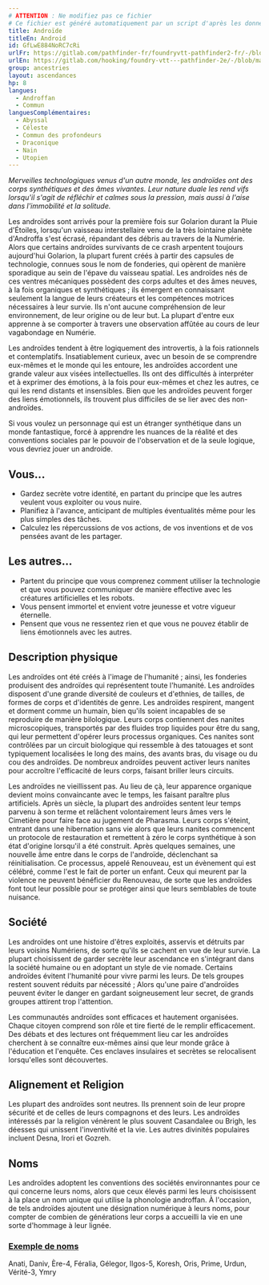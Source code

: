 ```yaml
---
# ATTENTION : Ne modifiez pas ce fichier
# Ce fichier est généré automatiquement par un script d'après les données du module Foundry VTT officiel et de sa traduction
title: Androïde
titleEn: Android
id: GfLwE884NoRC7cRi
urlFr: https://gitlab.com/pathfinder-fr/foundryvtt-pathfinder2-fr/-/blob/master/data/ancestries/GfLwE884NoRC7cRi.htm
urlEn: https://gitlab.com/hooking/foundry-vtt---pathfinder-2e/-/blob/master/packs/data/ancestries.db/android.json
group: ancestries
layout: ascendances
hp: 8
langues:
  - Androffan
  - Commun
languesComplémentaires:
  - Abyssal
  - Céleste
  - Commun des profondeurs
  - Draconique
  - Nain
  - Utopien
---
```

*Merveilles technologiques venus d'un autre monde, les androïdes ont des corps synthétiques et des âmes vivantes. Leur nature duale les rend vifs lorsqu'il s'agit de réfléchir et calmes sous la pression, mais aussi à l'aise dans l'immobilité et la solitude.*

Les androïdes sont arrivés pour la première fois sur Golarion durant la Pluie d'Étoiles, lorsqu'un vaisseau interstellaire venu de la très lointaine planète d'Androffa s'est écrasé, répandant des débris au travers de la Numérie. Alors que certains androïdes survivants de ce crash arpentent toujours aujourd'hui Golarion, la plupart furent créés à partir des capsules de technologie, connues sous le nom de fonderies, qui opèrent de manière sporadique au sein de l'épave du vaisseau spatial. Les androïdes nés de ces ventres mécaniques possèdent des corps adultes et des âmes neuves, à la fois organiques et synthétiques ; ils émergent en connaissant seulement la langue de leurs créateurs et les compétences motrices nécessaires à leur survie. Ils n'ont aucune compréhension de leur environnement, de leur origine ou de leur but. La plupart d'entre eux apprenne à se comporter à travers une observation affûtée au cours de leur vagabondage en Numérie.

Les androïdes tendent à être logiquement des introvertis, à la fois rationnels et contemplatifs. Insatiablement curieux, avec un besoin de se comprendre eux-mêmes et le monde qui les entoure, les androïdes accordent une grande valeur aux visées intellectuelles. Ils ont des difficultés à interpréter et à exprimer des émotions, à la fois pour eux-mêmes et chez les autres, ce qui les rend distants et insensibles. Bien que les androïdes peuvent forger des liens émotionnels, ils trouvent plus difficiles de se lier avec des non-androïdes.

Si vous voulez un personnage qui est un étranger synthétique dans un monde fantastique, forcé à apprendre les nuances de la réalité et des conventions sociales par le pouvoir de l'observation et de la seule logique, vous devriez jouer un androide.

## Vous...

- Gardez secrète votre identité, en partant du principe que les autres veulent vous exploiter ou vous nuire.
- Planifiez à l'avance, anticipant de multiples éventualités même pour les plus simples des tâches.
- Calculez les répercussions de vos actions, de vos inventions et de vos pensées avant de les partager.

## Les autres...

- Partent du principe que vous comprenez comment utiliser la technologie et que vous pouvez communiquer de manière effective avec les créatures artificielles et les robots.
- Vous pensent immortel et envient votre jeunesse et votre vigueur éternelle.
- Pensent que vous ne ressentez rien et que vous ne pouvez établir de liens émotionnels avec les autres.

## Description physique

Les androïdes ont été créés à l'image de l'humanité ; ainsi, les fonderies produisent des androïdes qui représentent toute l'humanité. Les androïdes disposent d'une grande diversité de couleurs et d'ethnies, de tailles, de formes de corps et d'identités de genre. Les androïdes respirent, mangent et dorment comme un humain, bien qu'ils soient incapables de se reproduire de manière bilologique. Leurs corps contiennent des nanites microscopiques, transportés par des fluides trop liquides pour être du sang, qui leur permettent d'opérer leurs processus organiques. Ces nanites sont contrôlées par un circuit biologique qui ressemble à des tatouages et sont typiquement localisées le long des mains, des avants bras, du visage ou du cou des androïdes. De nombreux androïdes peuvent activer leurs nanites pour accroître l'efficacité de leurs corps, faisant briller leurs circuits.

Les androïdes ne vieillissent pas. Au lieu de çà, leur apparence organique devient moins convaincante avec le temps, les faisant paraître plus artificiels. Après un siècle, la plupart des androïdes sentent leur temps parvenu à son terme et relâchent volontairement leurs âmes vers le Cimetière pour faire face au jugement de Pharasma. Leurs corps s'éteint, entrant dans une hibernation sans vie alors que leurs nanites commencent un protocole de restauration et remettent à zéro le corps synthétique à son état d'origine lorsqu'il a été construit. Après quelques semaines, une nouvelle âme entre dans le corps de l'androïde, déclenchant sa réinitialisation. Ce processus, appelé Renouveau, est un évènement qui est célébré, comme l'est le fait de porter un enfant. Ceux qui meurent par la violence ne peuvent bénéficier du Renouveau, de sorte que les androïdes font tout leur possible pour se protéger ainsi que leurs semblables de toute nuisance.

## Société

Les androïdes ont une histoire d'êtres exploités, asservis et détruits par leurs voisins Numériens, de sorte qu'ils se cachent en vue de leur survie. La plupart choisissent de garder secrète leur ascendance en s'intégrant dans la société humaine ou en adoptant un style de vie nomade. Certains androïdes évitent l'humanité pour vivre parmi les leurs. De tels groupes restent souvent réduits par nécessité ; Alors qu'une paire d'androïdes peuvent éviter le danger en gardant soigneusement leur secret, de grands groupes attirent trop l'attention.

Les communautés androïdes sont efficaces et hautement organisées. Chaque citoyen comprend son rôle et tire fierté de le remplir efficacement. Des débats et des lectures ont fréquemment lieu car les androïdes cherchent à se connaître eux-mêmes ainsi que leur monde grâce à l'éducation et l'enquête. Ces enclaves insulaires et secrètes se relocalisent lorsqu'elles sont découvertes.

## Alignement et Religion

Les plupart des androïdes sont neutres. Ils prennent soin de leur propre sécurité et de celles de leurs compagnons et des leurs. Les androïdes intéressés par la religion vénèrent le plus souvent Casandalee ou Brigh, les déesses qui unissent l'inventivité et la vie. Les autres divinités populaires incluent Desna, Irori et Gozreh.

## Noms

Les androïdes adoptent les conventions des sociétés environnantes pour ce qui concerne leurs noms, alors que ceux élevés parmi les leurs choisissent à la place un nom unique qui utilise la phonologie androffan. À l'occasion, de tels androïdes ajoutent une désignation numérique à leurs noms, pour compter de combien de générations leur corps a accueilli la vie en une sorte d'hommage à leur lignée.

### <span style="text-decoration: underline;">Exemple de noms

Anati, Daniv, Ère-4, Féralia, Gélegor, Ilgos-5, Koresh, Oris, Prime, Urdun, Vérité-3, Ymry

